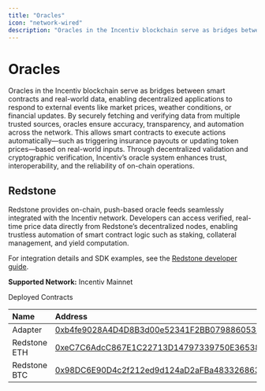 ```yaml
---
title: "Oracles"
icon: "network-wired"
description: "Oracles in the Incentiv blockchain serve as bridges between smart contracts and real-world data, enabling decentralized applications to respond to external events like market prices, weather conditions, or financial updates. By securely fetching and verifying data from multiple trusted sources, oracles ensure accuracy, transparency, and automation across the network. This allows smart contracts to execute actions automatically—such as triggering insurance payouts or updating token prices—based on real-world inputs. Through decentralized validation and cryptographic verification, Incentiv’s oracle system enhances trust, interoperability, and the reliability of on-chain operations."
---
```

# Oracles

Oracles in the Incentiv blockchain serve as bridges between smart contracts and real-world data, enabling decentralized applications to respond to external events like market prices, weather conditions, or financial updates. By securely fetching and verifying data from multiple trusted sources, oracles ensure accuracy, transparency, and automation across the network. This allows smart contracts to execute actions automatically—such as triggering insurance payouts or updating token prices—based on real-world inputs. Through decentralized validation and cryptographic verification, Incentiv’s oracle system enhances trust, interoperability, and the reliability of on-chain operations.

## Redstone

Redstone provides on-chain, push-based oracle feeds seamlessly integrated with the Incentiv network. Developers can access verified, real-time price data directly from Redstone’s decentralized nodes, enabling trustless automation of smart contract logic such as staking, collateral management, and yield computation.

For integration details and SDK examples, see the [Redstone developer guide](https://docs.redstone.finance/docs/introduction).

**Supported Network:** Incentiv Mainnet

Deployed Contracts

| **Name**     | **Address**                                                                                                                   |
| :----------- | :---------------------------------------------------------------------------------------------------------------------------- |
| Adapter      | [0xb4fe9028A4D4D8B3d00e52341F2BB0798860532C](https://explorer.incentiv.io/address/0xb4fe9028A4D4D8B3d00e52341F2BB0798860532C) |
| Redstone ETH | [0xeC7C6AdcC867E1C22713D14797339750E36538E4](https://explorer.incentiv.io/address/0xeC7C6AdcC867E1C22713D14797339750E36538E4) |
| Redstone BTC | [0x98DC6E90D4c2f212ed9d124aD2aFBa4833268633](https://explorer.incentiv.io/address/0x98DC6E90D4c2f212ed9d124aD2aFBa4833268633) |